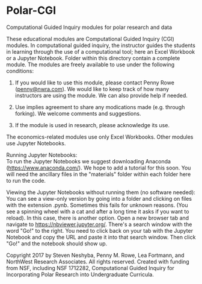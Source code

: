 # Polar-CGI
Computational Guided Inquiry modules for polar research and data

These educational modules are Computational Guided Inquiry (CGI) modules. In computational guided inquiry, the instructor guides the students in learning through the use of a computational tool; here an Excel Workbook or a Jupyter Notebook. Folder within this directory contain a complete module. The modules are freely available to use under the following conditions:

1) If you would like to use this module, please contact Penny Rowe (penny@nwra.com). We would like to keep track of how many instructors are using the module. We can also provide help if needed.

2) Use implies agreement to share any modications made (e.g. through forking). We welcome comments and suggestions.

3) If the module is used in research, please acknowledge its use.


The economics-related modules use only Excel Workbooks. Other modules use Jupyter Notebooks.

Running Jupyter Notebooks:  
To run the Jupyter Notebooks we suggest downloading Anaconda (https://www.anaconda.com/). We hope to add a tutorial for this soon. You will need the ancillary files in the "materials" folder within each folder here to run the code. 

Viewing the Jupyter Notebooks without running them (no software needed):  
You can see a view-only version by going into a folder and clicking on files with the extension .pynb. Sometimes this fails for unknown reasons. (You see a spinning wheel with a cat and after a long time it asks if you want to reload). In this case, there is another option. Open a new browser tab and navigate to https://nbviewer.jupyter.org/. There's a search window with the word "Go!" to the right. You need to click back on your tab with the Jupyter Notebook and copy the URL and paste it into that search window. Then click "Go!" and the notebook should show up.

Copyright 2017 by Steven Neshyba, Penny M. Rowe, Lea Fortmann, and NorthWest Research Associates. All rights reserved. Created with funding from NSF, including NSF 1712282, Computational Guided Inquiry for Incorporating Polar Research into Undergraduate Curricula.

